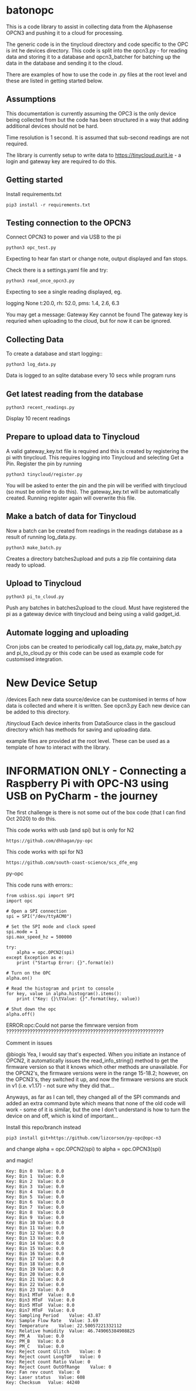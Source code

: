 # batonopc
This is a code library to assist in collecting data from the Alphasense OPCN3 and pushing it to a cloud for processing.  

The generic code is in the tinycloud directory and code specific to the OPC is int he devices directory.  This code is split into the opcn3.py - for reading data and storing it to a database and opcn3_batcher for batching up the data in the database and sending it to the cloud.

There are examples of how to use the code in .py files at the root level and these are listed in getting started below.


Assumptions
------------
This documentation is currently assuming the OPC3 is the only device being collected from but the code has been structured in a way that adding additional devices should not be hard.

Time resolution is 1 second.  It is assumed that sub-second readings are not required.

The library is currently setup to write data to https://tinycloud.purit.ie  - a login and gateway key are required to do this.


Getting started
---------------

Install requirements.txt

    pip3 install -r requirements.txt
    
    
Testing connection to the OPCN3
--------------------

Connect OPCN3 to power and via USB to the pi

    python3 opc_test.py

Expecting to hear fan start or change note, output displayed and fan stops.

Check there is a settings.yaml file and try:

    python3 read_once_opcn3.py
    
Expecting to see a single reading displayed, eg.

logging None t:20.0, rh: 52.0, pms: 1.4, 2.6, 6.3
    
You may get a message: Gateway Key cannot be found
The gateway key is requried when uploading to the cloud, but for now it can be ignored.

    
    
Collecting Data
----------------
To create a database and start logging::

    python3 log_data.py
    
Data is logged to an sqlite database every 10 secs while program runs

Get latest reading from the database
-----------------

    python3 recent_readings.py
    
Display 10 recent readings

Prepare to upload data to Tinycloud
-------------------------

A valid gateway_key.txt file is required and this is created by registering the pi with tinycloud.  This requires logging into Tinycloud and selecting Get a Pin.
Register the pin by running

    python3 tinycloud/register.py

You will be asked to enter the pin and the pin will be verified with tinycloud (so must be online to do this).  The gateway_key.txt will be automatically created.  Running register again will overwrite this file.

Make a batch of data for Tinycloud
-------------------------

Now a batch can be created from readings in the readings database as a result of running log_data.py.

    python3 make_batch.py
    
Creates a directory batches2upload and puts a zip file containing data ready to upload.


Upload to Tinycloud
-------------------

    python3 pi_to_cloud.py

Push any batches in batches2upload to the cloud.  Must have registered the pi as a gateway device with tinycloud and being using a valid gadget_id.


Automate logging and uploading
--------
Cron jobs can be created to periodically call log_data.py, make_batch.py and pi_to_cloud.py or this code can be used as example code for customised integration.


New Device Setup
===============

/devices
Each new data source/device can be customised in terms of how data is collected and where it is written.  See opcn3.py 
Each new device can be added to this directory.

/tinycloud
Each device inherits from DataSource class in the gascloud directory which has methods for saving and uploading data.  

example files are provided at the root level.  These can be used as a template of how to interact with the library.






INFORMATION ONLY - Connecting a Raspberry Pi with OPC-N3 using USB on PyCharm - the journey
===========

The first challenge is there is not some out of the box code (that I can find Oct 2020) to do this.

This code works with usb (and spi) but is only for N2

    https://github.com/dhhagan/py-opc

This code works with spi for N3

    https://github.com/south-coast-science/scs_dfe_eng



py-opc

This code runs with errors::

    from usbiss.spi import SPI
    import opc
    
    # Open a SPI connection
    spi = SPI("/dev/ttyACM0")
    
    # Set the SPI mode and clock speed
    spi.mode = 1
    spi.max_speed_hz = 500000
    
    try:
        alpha = opc.OPCN2(spi)
    except Exception as e:
        print ("Startup Error: {}".format(e))
    
    # Turn on the OPC
    alpha.on()
    
    # Read the histogram and print to console
    for key, value in alpha.histogram().items():
        print ("Key: {}\tValue: {}".format(key, value))
    
    # Shut down the opc
    alpha.off()
    

ERROR:opc:Could not parse the fimrware version from ????????????????????????????????????????????????????????????

Comment in issues

@biogis Yea, I would say that's expected. When you initiate an instance of OPCN2, it automatically issues the read_info_string() method to get the firmware version so that it knows which other methods are unavailable. For the OPCN2's, the firmware versions were in the range 15-18.2; however, on the OPCN3's, they switched it up, and now the firmware versions are stuck in v1 (i.e. v1.17) - not sure why they did that...

Anyways, as far as I can tell, they changed all of the SPI commands and added an extra command byte which means that none of the old code will work - some of it is similar, but the one I don't understand is how to turn the device on and off, which is kind of important...



Install this repo/branch instead

    pip3 install git+https://github.com/lizcorson/py-opc@opc-n3
    
    
and change alpha = opc.OPCN2(spi) to alpha = opc.OPCN3(spi)


and magic!

    Key: Bin 0	Value: 0.0
    Key: Bin 1	Value: 0.0
    Key: Bin 2	Value: 0.0
    Key: Bin 3	Value: 0.0
    Key: Bin 4	Value: 0.0
    Key: Bin 5	Value: 0.0
    Key: Bin 6	Value: 0.0
    Key: Bin 7	Value: 0.0
    Key: Bin 8	Value: 0.0
    Key: Bin 9	Value: 0.0
    Key: Bin 10	Value: 0.0
    Key: Bin 11	Value: 0.0
    Key: Bin 12	Value: 0.0
    Key: Bin 13	Value: 0.0
    Key: Bin 14	Value: 0.0
    Key: Bin 15	Value: 0.0
    Key: Bin 16	Value: 0.0
    Key: Bin 17	Value: 0.0
    Key: Bin 18	Value: 0.0
    Key: Bin 19	Value: 0.0
    Key: Bin 20	Value: 0.0
    Key: Bin 21	Value: 0.0
    Key: Bin 22	Value: 0.0
    Key: Bin 23	Value: 0.0
    Key: Bin1 MToF	Value: 0.0
    Key: Bin3 MToF	Value: 0.0
    Key: Bin5 MToF	Value: 0.0
    Key: Bin7 MToF	Value: 0.0
    Key: Sampling Period	Value: 43.87
    Key: Sample Flow Rate	Value: 3.69
    Key: Temperature	Value: 22.50057221332112
    Key: Relative humidity	Value: 46.749065384908825
    Key: PM_A	Value: 0.0
    Key: PM_B	Value: 0.0
    Key: PM_C	Value: 0.0
    Key: Reject count Glitch	Value: 0
    Key: Reject count LongTOF	Value: 0
    Key: Reject count Ratio	Value: 0
    Key: Reject Count OutOfRange	Value: 0
    Key: Fan rev count	Value: 0
    Key: Laser status	Value: 608
    Key: Checksum	Value: 44240




